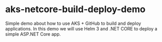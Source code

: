 # aks-netcore-build-deploy-demo
Simple demo about how to use AKS + GitHub to build and deploy applications. In this demo we will use Helm 3 and .NET CORE to deploy a simple ASP.NET Core app.
